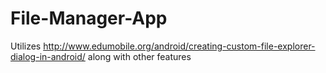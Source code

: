 # File-Manager-App
Utilizes http://www.edumobile.org/android/creating-custom-file-explorer-dialog-in-android/ along with other features
